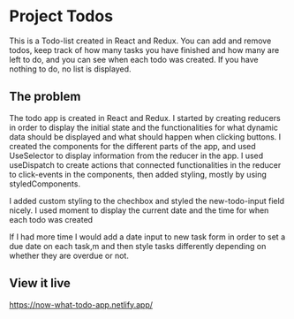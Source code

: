 # Project Todos

This is a Todo-list created in React and Redux. You can add and remove todos, keep track of how many tasks you have finished and how many are left to do, and you can see when each todo was created. If you have nothing to do, no list is displayed.

## The problem

The todo app is created in React and Redux. I started by creating reducers in order to display the initial state and the functionalities for what dynamic data should be displayed and what should happen when clicking buttons. I created the components for the different parts of the app, and used UseSelector to display information from the reducer in the app. I used useDispatch to create actions that connected functionalities in the reducer to click-events in the components, then added styling, mostly by using styledComponents.

I added custom styling to the chechbox and styled the new-todo-input field nicely. I used moment to display the current date and the time for when each todo was created

If I had more time I would add a date input to new task form in order to set a due date on each task,m and then style tasks differently depending on whether they are overdue or not.

## View it live

https://now-what-todo-app.netlify.app/
